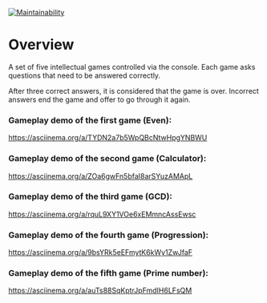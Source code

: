 [![Maintainability](https://api.codeclimate.com/v1/badges/6a9bb7f78f2ff1430409/maintainability)](https://codeclimate.com/github/MarkDementev/java-project-61/maintainability)

# Overview

A set of five intellectual games controlled via the console. Each game asks questions that need to be answered correctly.

After three correct answers, it is considered that the game is over. Incorrect answers end the game and offer to go through it again.

### Gameplay demo of the first game (Even):
https://asciinema.org/a/TYDN2a7b5WpQBcNtwHpgYNBWU

### Gameplay demo of the second game (Calculator):
https://asciinema.org/a/ZOa6gwFn5bfaI8arSYuzAMApL

### Gameplay demo of the third game (GCD):
https://asciinema.org/a/rquL9XY1VOe6xEMmncAssEwsc

### Gameplay demo of the fourth game (Progression):
https://asciinema.org/a/9bsYRk5eEFmytK6kWy1ZwJfaF

### Gameplay demo of the fifth game (Prime number):
https://asciinema.org/a/auTs88SqKptrJpFmdIH6LFsQM
